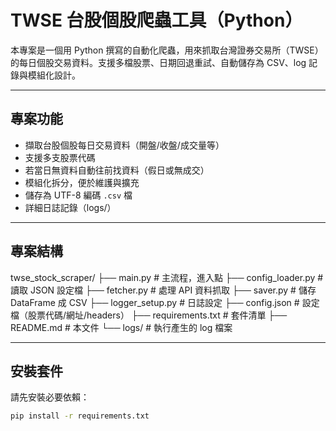 # TWSE 台股個股爬蟲工具（Python）

本專案是一個用 Python 撰寫的自動化爬蟲，用來抓取台灣證券交易所（TWSE）的每日個股交易資料。支援多檔股票、日期回退重試、自動儲存為 CSV、log 記錄與模組化設計。

---

## 專案功能

- 擷取台股個股每日交易資料（開盤/收盤/成交量等）
- 支援多支股票代碼
- 若當日無資料自動往前找資料（假日或無成交）
- 模組化拆分，便於維護與擴充
- 儲存為 UTF-8 編碼 `.csv` 檔
- 詳細日誌記錄（logs/）

---

## 專案結構

twse_stock_scraper/
├── main.py # 主流程，進入點
├── config_loader.py # 讀取 JSON 設定檔
├── fetcher.py # 處理 API 資料抓取
├── saver.py # 儲存 DataFrame 成 CSV
├── logger_setup.py # 日誌設定
├── config.json # 設定檔（股票代碼/網址/headers）
├── requirements.txt # 套件清單
├── README.md # 本文件
└── logs/ # 執行產生的 log 檔案

---

## 安裝套件

請先安裝必要依賴：

```bash
pip install -r requirements.txt
